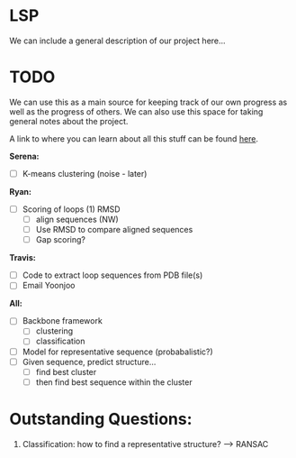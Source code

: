 LSP
===
We can include a general description of our project here...

TODO
===
We can use this as a main source for keeping track of our own progress as well as the progress of others. We can also use
this space for taking general notes about the project. 

A link to where you can learn about all this stuff can be found [here](https://help.github.com/articles/github-flavored-markdown).

**Serena:**
- [ ] K-means clustering (noise - later)

**Ryan:**
- [ ] Scoring of loops (1) RMSD
  - [ ] align sequences (NW)
  - [ ] Use RMSD to compare aligned sequences
  - [ ] Gap scoring?

**Travis:**
- [ ] Code to extract loop sequences from PDB file(s)
- [ ] Email Yoonjoo

**All:**
- [ ] Backbone framework
  - [ ] clustering
  - [ ] classification
- [ ] Model for representative sequence (probabalistic?)
- [ ] Given sequence, predict structure...
  - [ ] find best cluster
  - [ ] then find best sequence within the cluster

Outstanding Questions:
===
1. Classification: how to find a representative structure? --> RANSAC
